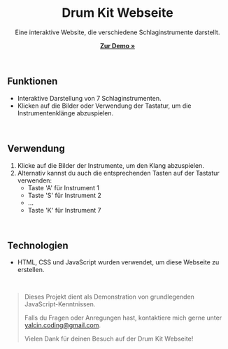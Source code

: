 <h1 align="center">Drum Kit Webseite</h1>

<p align="center">Eine interaktive Website, die verschiedene Schlaginstrumente darstellt.</p>

<p align="center">
  <a href="https://yalcinkurt89.github.io/Drum_Kit/"><strong>Zur Demo »</strong></a>
</p>

<br>

## Funktionen

- Interaktive Darstellung von 7 Schlaginstrumenten.
- Klicken auf die Bilder oder Verwendung der Tastatur, um die Instrumentenklänge abzuspielen.

<br>

## Verwendung

1. Klicke auf die Bilder der Instrumente, um den Klang abzuspielen.
2. Alternativ kannst du auch die entsprechenden Tasten auf der Tastatur verwenden:
   - Taste 'A' für Instrument 1
   - Taste 'S' für Instrument 2
   - ...
   - Taste 'K' für Instrument 7

<br>

## Technologien

- HTML, CSS und JavaScript wurden verwendet, um diese Webseite zu erstellen.

<br>

> Dieses Projekt dient als Demonstration von grundlegenden JavaScript-Kenntnissen.
> 
> Falls du Fragen oder Anregungen hast, kontaktiere mich gerne unter yalcin.coding@gmail.com.
> 
> Vielen Dank für deinen Besuch auf der Drum Kit Webseite!
